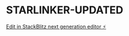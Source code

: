 # STARLINKER-UPDATED

[Edit in StackBlitz next generation editor ⚡️](https://stackblitz.com/~/github.com/BEIGELAKE/STARLINKER-UPDATED)